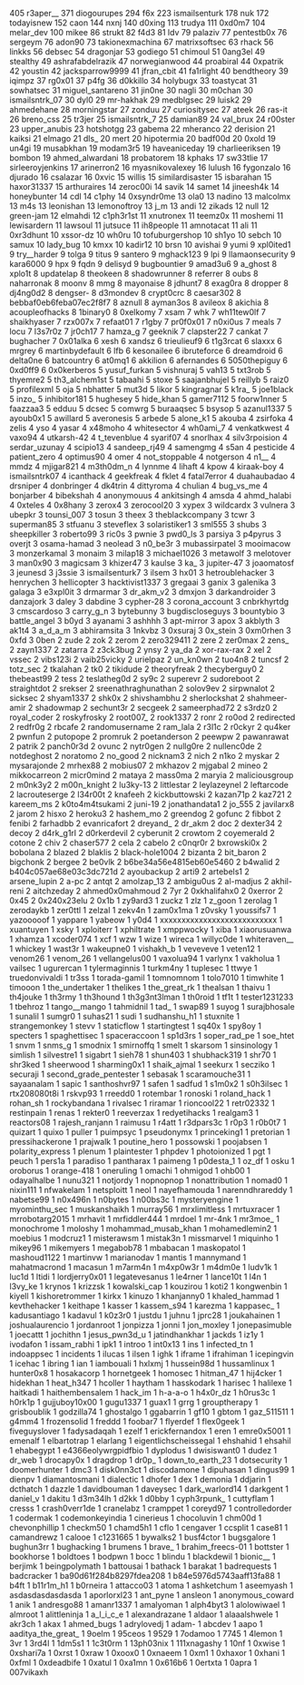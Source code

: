 405 r3aper__
371 diogourupes
294 f6x
223 ismailsenturk
178 nuk
172 todayisnew
152 caon
144 nxnj
140 d0xing
113 trudya
111 0xd0m7
104 melar_dev
100 mikee
86 strukt
82 f4d3
81 ldv
79 palaziv
77 pentestb0x
76 sergeym
76 adon90
73 takionexmachina
67 matrixsoftsec
63 rhack
56 linkks
56 debsec
54 dragonjar
53 godiego
51 chimoul
51 0ang3el
49 stealthy
49 ashrafabdelrazik
47 norwegianwood
44 proabiral
44 0xpatrik
42 youstin
42 jacksparrow9999
41 jfran_cbit
41 fa1rlight
40 bendtheory
39 iqimpz
37 rg0x01
37 p4fg
36 d0kkillo
34 holybugx
33 toastycat
31 sowhatsec
31 miguel_santareno
31 jin0ne
30 nagli
30 m0chan
30 ismailsntrk_07
30 dyl0
29 mr-hakhak
29 medblgsec
29 luisk2
29 ahmedehane
28 morningstar
27 zonduu
27 curiositysec
27 ateek
26 ras-it
26 breno_css
25 tr3jer
25 ismailsntrk_7
25 damian89
24 val_brux
24 r00ster
23 upper_anubis
23 hotshotgg
23 gabema
22 mheranco
22 derision
21 kaiksi
21 elmago
21 dls_
20 mert
20 hipotermia
20 badf00d
20 0xold
19 un4gi
19 musabkhan
19 modam3r5
19 haveaniceday
19 charlieeriksen
19 bombon
19 ahmed_alwardani
18 probatorem
18 kphaks
17 sw33tlie
17 sirleeroyjenkins
17 arinerron2
16 myasnikovalexey
16 lulush
16 fygonzalo
16 djurado
16 csalazar
16 0xvic
15 willis
15 similardisaster
15 isbarahan
15 haxor31337
15 arthuraires
14 zeroc00i
14 savik
14 samet
14 jineesh4k
14 honeybunter
14 cdl
14 c1phy
14 0xsyndr0me
13 ola0
13 nadino
13 malcolmx
13 m4s
13 leonishan
13 lemonoftroy
13 j_m
13 andi
12 zikads
12 null
12 green-jam
12 elmahdi
12 c1ph3r1st
11 xnutronex
11 teemz0x
11 moshemi
11 lewisardern
11 lawsoul
11 jutsuce
11 ih8people
11 amnotacat
11 ali
11 0xr3dhunt
10 xssor-dz
10 wh0ru
10 tofuburgershop
10 sh1yo
10 sebch
10 samux
10 lady_bug
10 kmxx
10 kadir12
10 brsn
10 avishai
9 yumi
9 xpl0ited1
9 try__harder
9 tolga
9 titus
9 santero
9 mghack123
9 lpi
9 llamaonsecurity
9 kara6000
9 hpx
9 fqdn
9 delisyd
9 bugbountier
9 amad3u6
9 a_ghost
8 xplo1t
8 updatelap
8 theokeen
8 shadowrunner
8 referrer
8 oubs
8 naharronak
8 moonv
8 mmg
8 mayonaise
8 jdhunt7
8 exag0ra
8 dropper
8 dj4ng0d2
8 dengser-
8 d3mondev
8 crypt0crc
8 caesar302
8 bebbaf0eb6feba07ec2f8f7
8 aznull
8 ayman3os
8 avileox
8 akichia
8 acoupleofhacks
8 1binary0
8 0xelkomy
7 xsam
7 whk
7 wh11tew0lf
7 shaikhyaser
7 rzx007x
7 refaat01
7 r1gby
7 pr0f0x01
7 n0xi0us
7 meals
7 locu
7 l3s7r0z
7 jr0ch17
7 hamza_g
7 geeknik
7 clapster22
7 cankat
7 bughacher
7 0x01alka
6 xesh
6 xandsz
6 trieulieuf9
6 t1g3rcat
6 slaxxx
6 mrgrey
6 martinbydefault
6 lfb
6 kesonailee
6 ibruteforce
6 dreamdroid
6 delta0ne
6 batcountry
6 at0mq1
6 akkilion
6 afernandes
6 5050thepiguy
6 0xd0ff9
6 0x0kerberos
5 yusuf_furkan
5 vishnuraj
5 vah13
5 txt3rob
5 thyemre2
5 th3_alchem1st
5 tabaahi
5 stoxe
5 saajanbhujel
5 reillyb
5 raiz0
5 profilexml
5 oja
5 nbhatter
5 mut3d
5 likor
5 kingragnar
5 k1ra_
5 joe1black
5 inzo_
5 inhibitor181
5 hughesey
5 hide_khan
5 gamer7112
5 foorw1nner
5 faazzaa3
5 edduu
5 dcsec
5 comwrg
5 buraaqsec
5 bsysop
5 azanul1337
5 ayoub0x1
5 awillard
5 averonesis
5 arbede
5 alone_k1
5 akouba
4 zsirfoka
4 zelis
4 yso
4 yasar
4 x48moho
4 whitesector
4 wh0ami_7
4 venkatkwest
4 vaxo94
4 utkarsh-42
4 t_tevenblue
4 syarif07
4 snorlhax
4 silv3rpoision
4 serdar_uzunay
4 scipio13
4 sandeep_rj49
4 samengmg
4 s5an
4 pesticide
4 patient_zero
4 optimus90
4 omer
4 not_stoppable
4 notgerson
4 n1__
4 mmdz
4 mjigar821
4 m3th0dm_n
4 lynnme
4 lihaft
4 kpow
4 kiraak-boy
4 ismailsntrk07
4 icanthack
4 geekfreak
4 fklet
4 fatal7error
4 duahaubadao
4 drsniper
4 donbringer
4 dk4trin
4 dittyroma
4 chulian
4 bug_vs_me
4 bonjarber
4 bibekshah
4 anonymouus
4 ankitsingh
4 amsda
4 ahmd_halabi
4 0xteles
4 0x8hany
3 zerox4
3 zerocool20
3 xypex
3 wildcardx
3 vulnera
3 ubepkr
3 tounsi_007
3 tosun
3 theex
3 theblackcompany
3 tcwr
3 superman85
3 stfuanu
3 steveflex
3 solaristiker1
3 sml555
3 shubs
3 sheepkiller
3 roberto99
3 ric0s
3 pwnie
3 pwd0_ls
3 parsiya
3 p4pyrus
3 overjt
3 osama-hamad
3 neolead
3 n0_be3r
3 mubassirpatel
3 mooimacow
3 monzerkamal
3 monaim
3 milap18
3 michael1026
3 metawolf
3 melotover
3 man0x90
3 magicsam
3 khizer47
3 kaulse
3 ka_
3 jupiter-47
3 joaomatosf
3 jeunesd
3 j3ssie
3 ismailsenturk7
3 ilsem
3 hx01
3 hetroublehacker
3 henrychen
3 hellicopter
3 hacktivist1337
3 gregaai
3 ganix
3 galenika
3 galaga
3 e3xpl0it
3 drmarmar
3 dr_akm_v2
3 dmxjon
3 darkandroider
3 danzajork
3 daley
3 dabdine
3 cypher-28
3 corona_account
3 cnbrkhyrtdg
3 cmscardoso
3 carry_g_n
3 bytebunny
3 bugdiscloseguys
3 bountybio
3 battle_angel
3 b0yd
3 ayanami
3 ashhhh
3 apt-mirror
3 apox
3 akblyth
3 ak1t4
3 a_d_a_m
3 abhiramsita
3 1nkvbz
3 0xsuraj
3 0x_stein
3 0xm0rhen
3 0xfd
3 0ben
2 zude
2 zok
2 zerom
2 zero329411
2 zere
2 zer0max
2 zens_
2 zayn1337
2 zatarra
2 z3ck3bug
2 ynsy
2 ya_da
2 xor-rax-rax
2 xel
2 vssec
2 vibs123i
2 vaib25vicky
2 urielpaz
2 un_kn0wn
2 tuo4n8
2 tuncsf
2 totz_sec
2 tkalahan
2 tk0
2 tikidude
2 theoryfreak
2 thecyberguy0
2 thebeast99
2 tess
2 teslatheg0d
2 sy9c
2 superevr
2 sudoreboot
2 straightdot
2 srekser
2 sreenathraghunathan
2 solov9ev
2 sirpwnalot
2 sicksec
2 shyam1337
2 shk0x
2 shivshambhu
2 sherlockshat
2 shahmeer-amir
2 shadowmap
2 sechunt3r
2 secgeek
2 sameerphad72
2 s3rdz0
2 royal_coder
2 roskyfrosky
2 root007_
2 rook1337
2 ronr
2 ro0od
2 redirected
2 redfr0g
2 rbcafe
2 randomusername
2 ram_lala
2 r3l1c
2 r0ckyr
2 qu4ker
2 pwnfun
2 putopope
2 promruk
2 poetanderson
2 peewpw
2 pawanrawat
2 patrik
2 panch0r3d
2 ovunc
2 nytr0gen
2 nullg0re
2 nullenc0de
2 notdeghost
2 noratomo
2 no_good
2 nicknam3
2 nich
2 n1ko
2 myskar
2 mysarajonde
2 mrhex88
2 mobius07
2 mkhazov
2 mjgabal
2 mineo
2 mikkocarreon
2 micr0mind
2 mataya
2 mass0ma
2 maryia
2 maliciousgroup
2 m0nk3y2
2 m00n_knight
2 lu3ky-13
2 littlestar
2 leylazeynel
2 leftarcode
2 lacrouteserge
2 l34r00t
2 knafeeh
2 kickbuttowski
2 kazan71p
2 kaz721
2 kareem_ms
2 k0to4m4tsukami
2 juni-19
2 jonathandata1
2 jo_555
2 javilarx8
2 jarom
2 hisxo
2 heroku3
2 hashem_mo
2 greendog
2 gofunc
2 fibbot
2 fenibi
2 farhadbb
2 evanricafort
2 dreyand_
2 dr_akm
2 doc
2 dexter34
2 decoy
2 d4rk_g1rl
2 d0rkerdevil
2 cyberunit
2 crowtom
2 coyemerald
2 cotone
2 chiv
2 chaser577
2 cela
2 cabelo
2 c0nqr0r
2 bxrowski0x
2 bobolana
2 blazed
2 blaklis
2 black-hole1004
2 bizanta
2 bit_baron
2 bigchonk
2 bergee
2 be0vlk
2 b6be34a56e4815eb60e5460
2 b4walid
2 b404c057ae68e03c3dc721d
2 ayoubackup
2 arti9
2 artebels1
2 arsene_lupin
2 a-pc
2 antqt
2 amolzap_13
2 ambigu0us
2 al-madjus
2 akhil-reni
2 aitchzeday
2 ahmed0x0mahmoud
2 7yr
2 0xkhalifahx0
2 0xerror
2 0x45
2 0x240x23elu
2 0x1b
1 zy9ard3
1 zuckz
1 zlz
1 z_goon
1 zerolag
1 zerodaykb
1 zer0ttl
1 zelzal
1 zekv4n
1 zam0x1ma
1 z0vsky
1 youssifs7
1 yazooooof
1 yappare
1 yabeow
1 y0d4
1 xxxxxxxxxxxxxxxxxxxxxxxxxxx
1 xuantuyen
1 xsky
1 xploiterr
1 xphiltrate
1 xmppwocky
1 xiba
1 xiaorusuanwa
1 xhamza
1 xcoder074
1 xcf
1 wzw
1 wize
1 wireca
1 willyc0de
1 whiteraven__
1 whickey
1 wast3r
1 wakeupne0
1 vishakh_b
1 veveveve
1 veten12
1 venom26
1 venom_26
1 vellangelus00
1 vaxolua94
1 varlynx
1 vakholua
1 vailsec
1 ugurercan
1 tylermaginnis
1 turkm4ny
1 tuplesec
1 ttwye
1 truedonvivaldi
1 tr3ss
1 torada-gamil
1 tomnomnom
1 tolo7010
1 timwhite
1 timooon
1 the_undertaker
1 thelikes
1 the_great_rk
1 thealsan
1 thaivu
1 th4jouke
1 th3rmy
1 th3hound
1 th3g3nt3lman
1 th0roid
1 tf1t
1 tester1231233
1 tbehroz
1 tango__mango
1 tahmidnil
1 tad_
1 swap89
1 suyog
1 surajbhosale
1 sunalil
1 sumgr0
1 suhas21
1 sudi
1 sudhanshu_h1
1 stuxnite
1 strangemonkey
1 stevv
1 staticflow
1 startingtest
1 sq40x
1 spy8oy
1 specters
1 spaghettisec
1 spaceraccoon
1 sp1d3rs
1 soper_rad_pe
1 soe_htet
1 snvm
1 snms_g
1 smodnix
1 smirnoffq
1 smelt
1 skarsom
1 sinsinology
1 simlish
1 silvestre1
1 sigabrt
1 sieh78
1 shun403
1 shubhack319
1 shr70
1 shr3ked
1 sheerwood
1 sharming0x1
1 shaik_ajmal
1 seekurx
1 secziko
1 securaji
1 second_grade_pentester
1 sebasak
1 scaramouche31
1 sayaanalam
1 sapic
1 santhoshvr97
1 safen
1 sadfud
1 s1m0x2
1 s0h3ilsec
1 rtx208080t8i
1 rskvp93
1 rreedd0
1 rotembar
1 ronoski
1 roland_hack
1 rohan_sh
1 rockybandana
1 rivalsec
1 riramar
1 rioncool22
1 retr02332
1 restinpain
1 renas
1 rekter0
1 reeverzax
1 redyetihacks
1 realgam3
1 reactors08
1 rajesh_ranjann
1 raimusu
1 r4att
1 r3dpars3c
1 r0p3
1 r0b0t7
1 quizart
1 quixo
1 puller
1 puimpsyc
1 pseudonymx
1 princeking1
1 pretorian
1 pressihackerone
1 prajwalk
1 poutine_hero
1 possowski
1 poojabsen
1 polarity_express
1 plenum
1 plaintester
1 phpdev
1 photoionized
1 pgt
1 peuch
1 pers1a
1 paradiso
1 pantharax
1 paimeng
1 p0desta_1
1 oz_df
1 osku
1 oroborus
1 orange-418
1 oneruling
1 omachi
1 ohmigod
1 ohb00
1 odayalhalbe
1 nunu321
1 notjordy
1 nopnopnop
1 nonattribution
1 nomad0
1 nixin111
1 nfwakelam
1 netsploitt
1 neol
1 nayefhamouda
1 narenndhrareddy
1 nabetse99
1 n0x496n
1 n0bytes
1 n00bs3c
1 mysteryengine
1 myominthu_sec
1 muskanshaikh
1 murray56
1 mrxlimitless
1 mrtuxracer
1 mrrobotarg2015
1 mrhavit
1 mrfiddler444
1 mrdoel
1 mr-4nk
1 mr3moe_
1 monochrome
1 moloshy
1 mohammad_musab_khan
1 mohamedlemin2
1 moebius
1 modcruz1
1 misterawsm
1 mistak3n
1 missmarvel
1 miquinho
1 mikey96
1 mikemyers
1 megabob78
1 mbabacan
1 maskopatol
1 mashoud1122
1 martinvw
1 marianodav
1 mantis
1 mannymand
1 mahatmacrond
1 macasun
1 m7arm4n
1 m4xp0w3r
1 m4dm0e
1 ludv1k
1 luc1d
1 ltidi
1 lordjerry0x01
1 legatevesanus
1 le4rner
1 lance10t
1 l4n
1 l3vy_ke
1 krynos
1 krizzsk
1 kowalski_cap
1 kouzirou
1 koti2
1 kongwenbin
1 kiyell
1 kishoretrommer
1 kirkx
1 kinuzo
1 khanjanny0
1 khaled_hammad
1 kevthehacker
1 keithape
1 kasser
1 kassem_s94
1 karezma
1 kappasec_
1 kadusantiago
1 kadavul
1 k0z3r0
1 justdu
1 juhnu
1 jprc28
1 joukahainen
1 joshualaurencio
1 jordanroot
1 jonpizza
1 jonni
1 jon_moxley
1 jonepasimuble
1 joecattt
1 jochithn
1 jesus_pwn3d_u
1 jatindhankhar
1 jackds
1 iz1y
1 ivodafon
1 issam_rabhi
1 ipk1
1 introo
1 int0x13
1 ins
1 infected_tn
1 indoappsec
1 incidents
1 ilucas
1 ilsen
1 ighk
1 iframe
1 ifrahiman
1 icepingvin
1 icehac
1 ibring
1 ian
1 iambouali
1 hxlxmj
1 hussein98d
1 hussamlinux
1 hunter0x8
1 hosakacorp
1 hornetgeek
1 homosec
1 hitman_47
1 hij4cker
1 hidekhan
1 heat_h347
1 hcoller
1 haytham
1 hasskodark
1 harisec
1 halilexe
1 haitkadi
1 haithembensalem
1 hack_im
1 h-a-a-o
1 h4x0r_dz
1 h0rus3c
1 h0rk1p
1 gujjuboy10x00
1 gugu1337
1 guax1
1 grrg
1 grouptherapy
1 grisboublik
1 godzilla74
1 ghostalgo
1 ggabarrin
1 gf10
1 gbtom
1 gaz_511511
1 g4mm4
1 frozensolid
1 freddd
1 foobar7
1 flyerdef
1 flex0geek
1 fiveguyslover
1 fadysadaqah
1 ezelf
1 erickfernandox
1 eren
1 emre0x5001
1 emenalf
1 elbartotrap
1 elarlang
1 eigentlichscheissegal
1 ehshahid
1 ehsahil
1 ehabegypt
1 e4366eolywrgpidfbio
1 dyplodus
1 dwisiswant0
1 dudez
1 dr_web
1 drocapy0x
1 dragdrop
1 dr0p_
1 down_to_earth_23
1 dotsecurity
1 doomerhunter
1 dmc3
1 disk0nn3ct
1 discodamone
1 dipuhasan
1 dingus99
1 dienpv
1 diamantosmani
1 dialectic
1 dhofer
1 dex
1 demonia
1 ddjarin
1 dcthatch
1 dazzle
1 davidbouman
1 daveysec
1 dark_warlord14
1 darkgent
1 daniel_v
1 dakitu
1 d3m34lh
1 d2kk
1 d0bby
1 cyph3rpunk_
1 cuttyflam
1 cresss
1 crash0verr1de
1 cranelabz
1 cramppet
1 coreyd97
1 controlledorder
1 codermak
1 codemonkeyindia
1 cinerieus
1 chocoluvin
1 chm00d
1 chevonphillip
1 checkm50
1 chamd5h1
1 cflo
1 cengaver
1 ccsplit
1 case81
1 camandrewz
1 calooe
1 c1231665
1 bywalks2
1 busf4ctor
1 bugsgalore
1 bughun3rr
1 bughacking
1 brumens
1 brave_
1 brahim_freecs-01
1 bottster
1 bookhorse
1 boldtoes
1 bodpwn
1 bocc
1 blindu
1 blackdewil
1 bionic__
1 berjimk
1 beingpolymath
1 battousai
1 bathack
1 barakat
1 badrequests
1 badcracker
1 ba90d61f284b8297fdea208
1 b84e5976d5743aaff13fa88
1 b4ft
1 b11r1m_h1
1 b0rneira
1 attacco03
1 atoma
1 ashketchum
1 aseemyash
1 asdasdasdasdasda
1 aporlorxl23
1 ant_pyne
1 ansleon
1 anonymous_coward
1 anik
1 andresgo88
1 amanr1337
1 amalyoman
1 alph4byt3
1 alolowiwael
1 almroot
1 alittleninja
1 a_l_i_c_e
1 alexandrazane
1 aldaor
1 alaaalshwele
1 akr3ch
1 akax
1 ahmed_bugs
1 adrylovedj
1 adam-
1 abcdev
1 aapo
1 aaditya_the_great_
1 9oelm
1 95ceos
1 9529
1 7odamoo
1 7745
1 4lemon
1 3vr
1 3rd4l
1 1dm5s1
1 1c3t0rm
1 13ph03nix
1 111xnagashy
1 10nf
1 0xwise
1 0xshari7a
1 0xrst
1 0xraw
1 0xoox0
1 0xnaeem
1 0xm1
1 0xhaxor
1 0xhani
1 0xfml
1 0xdeadbife
1 0xatul
1 0xa1mn
1 0x616b6
1 0ertxta
1 0apra
1 007vikaxh
